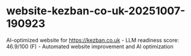 # website-kezban-co-uk-20251007-190923
AI-optimized website for https://kezban.co.uk - LLM readiness score: 46.9/100 (F) - Automated website improvement and AI optimization
